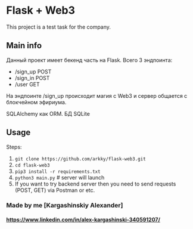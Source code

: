 # Flask + Web3

This project is a test task for the company.

## Main info
Данный проект имеет бекенд часть на Flask. Всего 3 эндпоинта: 
* /sign_up POST
* /sign_in POST
* /user GET

На эндпоинте /sign_up происходит магия с Web3 и сервер общается с блокчейном эфириума.

SQLAlchemy как ORM.
БД SQLite

## Usage

Steps:

1. `git clone https://github.com/arkky/flask-web3.git`
2. `cd flask-web3`
3. `pip3 install -r requirements.txt`
4. `python3 main.py` # server will launch
5. If you want to try backend server then you need to send requests (POST, GET) via Postman or etc.


### Made by me [Kargashinskiy Alexander]
#### https://www.linkedin.com/in/alex-kargashinski-340591207/